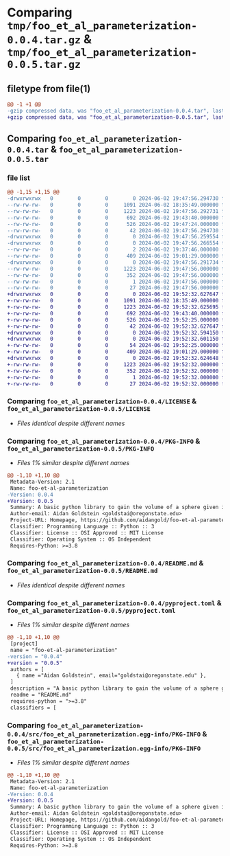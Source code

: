 # Comparing `tmp/foo_et_al_parameterization-0.0.4.tar.gz` & `tmp/foo_et_al_parameterization-0.0.5.tar.gz`

## filetype from file(1)

```diff
@@ -1 +1 @@
-gzip compressed data, was "foo_et_al_parameterization-0.0.4.tar", last modified: Sun Jun  2 19:47:56 2024, max compression
+gzip compressed data, was "foo_et_al_parameterization-0.0.5.tar", last modified: Sun Jun  2 19:52:32 2024, max compression
```

## Comparing `foo_et_al_parameterization-0.0.4.tar` & `foo_et_al_parameterization-0.0.5.tar`

### file list

```diff
@@ -1,15 +1,15 @@
-drwxrwxrwx   0        0        0        0 2024-06-02 19:47:56.294730 foo_et_al_parameterization-0.0.4/
--rw-rw-rw-   0        0        0     1091 2024-06-02 18:35:49.000000 foo_et_al_parameterization-0.0.4/LICENSE
--rw-rw-rw-   0        0        0     1223 2024-06-02 19:47:56.292731 foo_et_al_parameterization-0.0.4/PKG-INFO
--rw-rw-rw-   0        0        0      692 2024-06-02 19:43:40.000000 foo_et_al_parameterization-0.0.4/README.md
--rw-rw-rw-   0        0        0      526 2024-06-02 19:47:24.000000 foo_et_al_parameterization-0.0.4/pyproject.toml
--rw-rw-rw-   0        0        0       42 2024-06-02 19:47:56.294730 foo_et_al_parameterization-0.0.4/setup.cfg
-drwxrwxrwx   0        0        0        0 2024-06-02 19:47:56.259554 foo_et_al_parameterization-0.0.4/src/
-drwxrwxrwx   0        0        0        0 2024-06-02 19:47:56.266554 foo_et_al_parameterization-0.0.4/src/foo_et_al_parameterization/
--rw-rw-rw-   0        0        0        2 2024-06-02 19:37:46.000000 foo_et_al_parameterization-0.0.4/src/foo_et_al_parameterization/__init__.py
--rw-rw-rw-   0        0        0      409 2024-06-02 19:01:29.000000 foo_et_al_parameterization-0.0.4/src/foo_et_al_parameterization/foo-et-al-parameterization.py
-drwxrwxrwx   0        0        0        0 2024-06-02 19:47:56.291734 foo_et_al_parameterization-0.0.4/src/foo_et_al_parameterization.egg-info/
--rw-rw-rw-   0        0        0     1223 2024-06-02 19:47:56.000000 foo_et_al_parameterization-0.0.4/src/foo_et_al_parameterization.egg-info/PKG-INFO
--rw-rw-rw-   0        0        0      352 2024-06-02 19:47:56.000000 foo_et_al_parameterization-0.0.4/src/foo_et_al_parameterization.egg-info/SOURCES.txt
--rw-rw-rw-   0        0        0        1 2024-06-02 19:47:56.000000 foo_et_al_parameterization-0.0.4/src/foo_et_al_parameterization.egg-info/dependency_links.txt
--rw-rw-rw-   0        0        0       27 2024-06-02 19:47:56.000000 foo_et_al_parameterization-0.0.4/src/foo_et_al_parameterization.egg-info/top_level.txt
+drwxrwxrwx   0        0        0        0 2024-06-02 19:52:32.627647 foo_et_al_parameterization-0.0.5/
+-rw-rw-rw-   0        0        0     1091 2024-06-02 18:35:49.000000 foo_et_al_parameterization-0.0.5/LICENSE
+-rw-rw-rw-   0        0        0     1223 2024-06-02 19:52:32.625695 foo_et_al_parameterization-0.0.5/PKG-INFO
+-rw-rw-rw-   0        0        0      692 2024-06-02 19:43:40.000000 foo_et_al_parameterization-0.0.5/README.md
+-rw-rw-rw-   0        0        0      526 2024-06-02 19:52:25.000000 foo_et_al_parameterization-0.0.5/pyproject.toml
+-rw-rw-rw-   0        0        0       42 2024-06-02 19:52:32.627647 foo_et_al_parameterization-0.0.5/setup.cfg
+drwxrwxrwx   0        0        0        0 2024-06-02 19:52:32.594150 foo_et_al_parameterization-0.0.5/src/
+drwxrwxrwx   0        0        0        0 2024-06-02 19:52:32.601150 foo_et_al_parameterization-0.0.5/src/foo_et_al_parameterization/
+-rw-rw-rw-   0        0        0       54 2024-06-02 19:52:25.000000 foo_et_al_parameterization-0.0.5/src/foo_et_al_parameterization/__init__.py
+-rw-rw-rw-   0        0        0      409 2024-06-02 19:01:29.000000 foo_et_al_parameterization-0.0.5/src/foo_et_al_parameterization/foo-et-al-parameterization.py
+drwxrwxrwx   0        0        0        0 2024-06-02 19:52:32.624648 foo_et_al_parameterization-0.0.5/src/foo_et_al_parameterization.egg-info/
+-rw-rw-rw-   0        0        0     1223 2024-06-02 19:52:32.000000 foo_et_al_parameterization-0.0.5/src/foo_et_al_parameterization.egg-info/PKG-INFO
+-rw-rw-rw-   0        0        0      352 2024-06-02 19:52:32.000000 foo_et_al_parameterization-0.0.5/src/foo_et_al_parameterization.egg-info/SOURCES.txt
+-rw-rw-rw-   0        0        0        1 2024-06-02 19:52:32.000000 foo_et_al_parameterization-0.0.5/src/foo_et_al_parameterization.egg-info/dependency_links.txt
+-rw-rw-rw-   0        0        0       27 2024-06-02 19:52:32.000000 foo_et_al_parameterization-0.0.5/src/foo_et_al_parameterization.egg-info/top_level.txt
```

### Comparing `foo_et_al_parameterization-0.0.4/LICENSE` & `foo_et_al_parameterization-0.0.5/LICENSE`

 * *Files identical despite different names*

### Comparing `foo_et_al_parameterization-0.0.4/PKG-INFO` & `foo_et_al_parameterization-0.0.5/PKG-INFO`

 * *Files 1% similar despite different names*

```diff
@@ -1,10 +1,10 @@
 Metadata-Version: 2.1
 Name: foo-et-al-parameterization
-Version: 0.0.4
+Version: 0.0.5
 Summary: A basic python library to gain the volume of a sphere given its radius
 Author-email: Aidan Goldstein <goldstai@oregonstate.edu>
 Project-URL: Homepage, https://github.com/aidangold/foo-et-al-parameterization
 Classifier: Programming Language :: Python :: 3
 Classifier: License :: OSI Approved :: MIT License
 Classifier: Operating System :: OS Independent
 Requires-Python: >=3.8
```

### Comparing `foo_et_al_parameterization-0.0.4/README.md` & `foo_et_al_parameterization-0.0.5/README.md`

 * *Files identical despite different names*

### Comparing `foo_et_al_parameterization-0.0.4/pyproject.toml` & `foo_et_al_parameterization-0.0.5/pyproject.toml`

 * *Files 1% similar despite different names*

```diff
@@ -1,10 +1,10 @@
 [project]
 name = "foo-et-al-parameterization"
-version = "0.0.4"
+version = "0.0.5"
 authors = [
   { name ="Aidan Goldstein", email="goldstai@oregonstate.edu" },
 ]
 description = "A basic python library to gain the volume of a sphere given its radius"
 readme = "README.md"
 requires-python = ">=3.8"
 classifiers = [
```

### Comparing `foo_et_al_parameterization-0.0.4/src/foo_et_al_parameterization.egg-info/PKG-INFO` & `foo_et_al_parameterization-0.0.5/src/foo_et_al_parameterization.egg-info/PKG-INFO`

 * *Files 1% similar despite different names*

```diff
@@ -1,10 +1,10 @@
 Metadata-Version: 2.1
 Name: foo-et-al-parameterization
-Version: 0.0.4
+Version: 0.0.5
 Summary: A basic python library to gain the volume of a sphere given its radius
 Author-email: Aidan Goldstein <goldstai@oregonstate.edu>
 Project-URL: Homepage, https://github.com/aidangold/foo-et-al-parameterization
 Classifier: Programming Language :: Python :: 3
 Classifier: License :: OSI Approved :: MIT License
 Classifier: Operating System :: OS Independent
 Requires-Python: >=3.8
```

